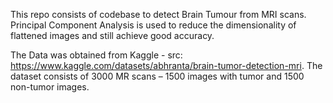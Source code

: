 This repo consists of codebase to detect Brain Tumour from MRI scans. 
Principal Component Analysis is used to reduce the dimensionality of flattened images and still achieve good accuracy.

The Data was obtained from Kaggle - src: https://www.kaggle.com/datasets/abhranta/brain-tumor-detection-mri. 
The dataset consists of 3000 MR scans – 1500 images with tumor and 1500 non-tumor images. 

